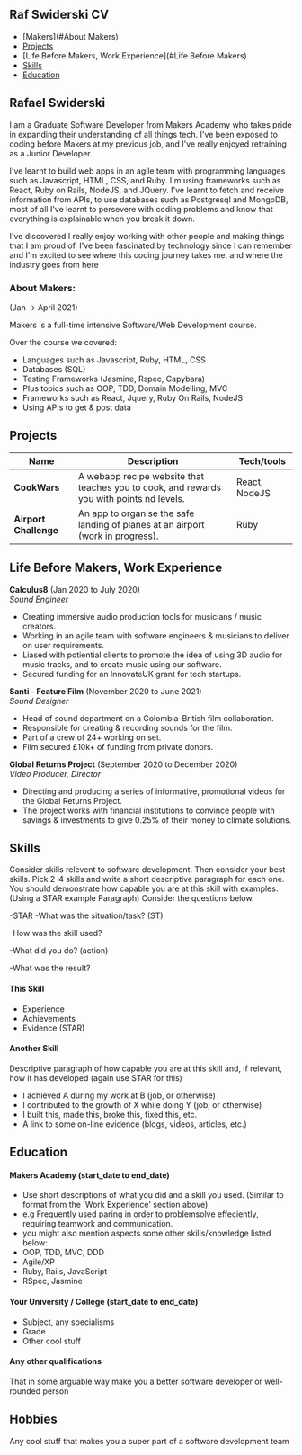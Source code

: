 ## Raf Swiderski CV

- [Makers](#About Makers)
- [Projects](#Projects)
- [Life Before Makers, Work Experience](#Life Before Makers)
- [Skills](#Skills)
- [Education](#Education)

## Rafael Swiderski

  I am a Graduate Software Developer from Makers Academy who takes pride in expanding their understanding of all things tech. I've been exposed to coding before Makers at my previous job, and I've really enjoyed retraining as a Junior Developer. 
  
  I've learnt to build web apps in an agile team with programming languages such as Javascript, HTML, CSS, and Ruby. I'm using frameworks such as React, Ruby on Rails, NodeJS, and JQuery. I've learnt to fetch and receive information from APIs, to use databases such as Postgresql and MongoDB, most of all I've learnt to persevere with coding problems and know that everything is explainable when you break it down. 
  
  I've discovered I really enjoy working with other people and making things that I am proud of. I've been fascinated by technology since I can remember and I'm excited to see where this coding journey takes me, and where the industry goes from here
  
### About Makers:
(Jan -> April 2021) 

Makers is a full-time intensive Software/Web Development course.

Over the course we covered:
- Languages such as Javascript, Ruby, HTML, CSS
- Databases (SQL)
- Testing Frameworks (Jasmine, Rspec, Capybara)
- Plus topics such as OOP, TDD, Domain Modelling, MVC
- Frameworks such as React, Jquery, Ruby On Rails, NodeJS
- Using APIs to get & post data


## Projects

| Name                         | Description       | Tech/tools        |
| ---------------------------- | ----------------- | ----------------- |
| **CookWars**                 | A webapp recipe website that teaches you to cook, and rewards you with points nd levels. | React, NodeJS |
| **Airport Challenge** | An app to organise the safe landing of planes at an airport (work in progress). | Ruby              |

## Life Before Makers, Work Experience

**Calculus8** (Jan 2020 to July 2020)  
_Sound Engineer_

- Creating immersive audio production tools for musicians / music creators. 
- Working in an agile team with software engineers & musicians to deliver on user requirements.
- Liased with potiential clients to promote the idea of using 3D audio for music tracks, and to create music using our software.
- Secured funding for an InnovateUK grant for tech startups.
 

**Santi - Feature Film** (November 2020 to June 2021)  
_Sound Designer_

- Head of sound department on a Colombia-British film collaboration. 
- Responsible for creating & recording sounds for the film.
- Part of a crew of 24+ working on set.
- Film secured £10k+ of funding from private donors. 

**Global Returns Project** (September 2020 to December 2020)  
_Video Producer, Director_

- Directing and producing a series of informative, promotional videos for the Global Returns Project.
- The project works with financial institutions to convince people with savings & investments to give 0.25% of their money to climate solutions. 

## Skills

Consider skills relevent to software development. Then consider your best skills. Pick 2-4 skills and write a short descriptive paragraph for each one. You should demonstrate how capable you are at this skill with examples.
(Using a STAR example Paragraph) Consider the questions below.

-STAR
-What was the situation/task? (ST)

-How was the skill used?

-What did you do? (action)

-What was the result?


#### This Skill

- Experience
- Achievements
- Evidence (STAR)

#### Another Skill

Descriptive paragraph of how capable you are at this skill and, if relevant, how it has developed (again use STAR for this)

- I achieved A during my work at B (job, or otherwise)
- I contributed to the growth of X while doing Y (job, or otherwise)
- I built this, made this, broke this, fixed this, etc.
- A link to some on-line evidence (blogs, videos, articles, etc.)

## Education

#### Makers Academy (start_date to end_date)
- Use short descriptions of what you did and a skill you used. (Similar to format from the 'Work Experience' section above)
- e.g Frequently used paring in order to problemsolve effeciently, requiring teamwork and communication.
- you might also mention aspects some other skills/knowledge listed below: 
- OOP, TDD, MVC, DDD
- Agile/XP
- Ruby, Rails, JavaScript
- RSpec, Jasmine

#### Your University / College (start_date to end_date)

- Subject, any specialisms
- Grade
- Other cool stuff

#### Any other qualifications

That in some arguable way make you a better software developer or well-rounded person

## Hobbies

Any cool stuff that makes you a super part of a software development team
